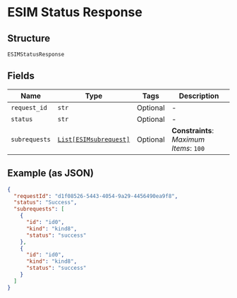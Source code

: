 
# ESIM Status Response

## Structure

`ESIMStatusResponse`

## Fields

| Name | Type | Tags | Description |
|  --- | --- | --- | --- |
| `request_id` | `str` | Optional | - |
| `status` | `str` | Optional | - |
| `subrequests` | [`List[ESIMsubrequest]`](../../doc/models/esi-msubrequest.md) | Optional | **Constraints**: *Maximum Items*: `100` |

## Example (as JSON)

```json
{
  "requestId": "d1f08526-5443-4054-9a29-4456490ea9f8",
  "status": "Success",
  "subrequests": [
    {
      "id": "id0",
      "kind": "kind8",
      "status": "success"
    },
    {
      "id": "id0",
      "kind": "kind8",
      "status": "success"
    }
  ]
}
```


